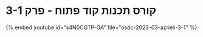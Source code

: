 # קורס תכנות קוד פתוח - פרק 3-1

{% embed youtube id="s4N0CGTP-GA" file="osdc-2023-03-azrieli-3-1" %}


